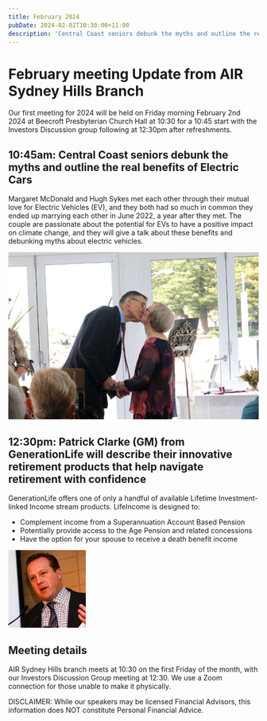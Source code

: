 ```yaml
---
title: February 2024
pubDate: 2024-02-02T10:30:00+11:00
description: 'Central Coast seniors debunk the myths and outline the real benefits of Electric Cars, Patrick Clarke (GM) from GenerationLife will describe their innovative retirement products that help navigate retirement with confidence'
---
```


# February meeting Update from AIR Sydney Hills Branch

Our first meeting for 2024 will be held on Friday morning February 2nd 2024 at Beecroft Presbyterian Church Hall at 10:30 for a 10:45 start with the Investors Discussion group following at 12:30pm after refreshments.


## 10:45am: Central Coast seniors debunk the myths and outline the real benefits of Electric Cars

Margaret McDonald and Hugh Sykes met each other through their mutual love for Electric Vehicles (EV), and they both had so much in common they ended up marrying each other in June 2022, a year after they met. The couple are passionate about the potential for EVs to have a positive impact on climate change, and they will give a talk about these benefits and debunking myths about electric vehicles.

![Margaret and Hugh](abbede61f13d909f715e472009738487.webp)

## 12:30pm: Patrick Clarke (GM) from GenerationLife will describe their innovative retirement products that help navigate retirement with confidence

 GenerationLife offers one of only a handful of available Lifetime Investment-linked Income stream products. LifeIncome is designed to:

* Complement income from a Superannuation Account Based Pension
* Potentially provide access to the Age Pension and related concessions
* Have the option for your spouse to receive a death benefit income

![Patrick Clarkge](Y4wq8LrZ3pBu8Q8I.png)

## Meeting details

AIR Sydney Hills branch meets at 10:30 on the first Friday of the month, with our Investors Discussion Group meeting at 12:30. We use a Zoom connection for those unable to make it physically.

DISCLAIMER: While our speakers may be licensed Financial Advisors, this information does NOT constitute Personal Financial Advice.
